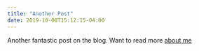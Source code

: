 ```yaml
---
title: "Another Post"
date: 2019-10-08T15:12:15-04:00
---
```


Another fantastic  post on the blog. Want to read more [about me](/about)

